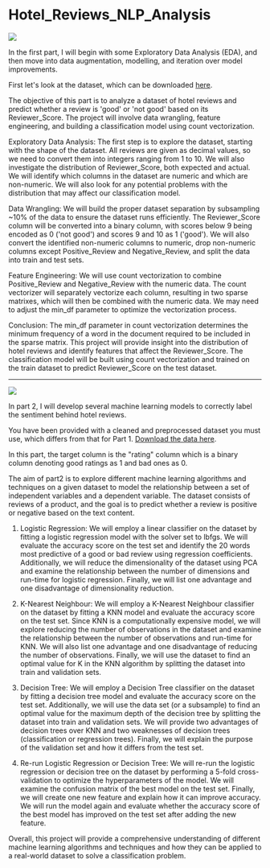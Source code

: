 # Hotel_Reviews_NLP_Analysis

<img src="https://www.reviewtrackers.com/wp-content/uploads/Hotel-Reviews.jpg">

In the first part, I will begin with some Exploratory Data Analysis (EDA), and then move into data augmentation, modelling, and iteration over model improvements.

First let's look at the dataset, which can be downloaded [here](https://api.brainstation.io/content/link/1ZaOufpJjCLzUS8VaUnrgvjiupiwqWdC_).

The objective of this part is to analyze a dataset of hotel reviews and predict whether a review is 'good' or 'not good' based on its Reviewer_Score. The project will involve data wrangling, feature engineering, and building a classification model using count vectorization.

Exploratory Data Analysis:
The first step is to explore the dataset, starting with the shape of the dataset. All reviews are given as decimal values, so we need to convert them into integers ranging from 1 to 10. We will also investigate the distribution of Reviewer_Score, both expected and actual. We will identify which columns in the dataset are numeric and which are non-numeric. We will also look for any potential problems with the distribution that may affect our classification model.

Data Wrangling:
We will build the proper dataset separation by subsampling ~10% of the data to ensure the dataset runs efficiently. The Reviewer_Score column will be converted into a binary column, with scores below 9 being encoded as 0 ('not good') and scores 9 and 10 as 1 ('good'). We will also convert the identified non-numeric columns to numeric, drop non-numeric columns except Positive_Review and Negative_Review, and split the data into train and test sets.

Feature Engineering:
We will use count vectorization to combine Positive_Review and Negative_Review with the numeric data. The count vectorizer will separately vectorize each column, resulting in two sparse matrixes, which will then be combined with the numeric data. We may need to adjust the min_df parameter to optimize the vectorization process.

Conclusion:
The min_df parameter in count vectorization determines the minimum frequency of a word in the document required to be included in the sparse matrix. This project will provide insight into the distribution of hotel reviews and identify features that affect the Reviewer_Score. The classification model will be built using count vectorization and trained on the train dataset to predict Reviewer_Score on the test dataset.

---

<img src="https://www.webintravel.com/wp-content/uploads/2019/04/GettyImages-802970402.jpg">

In part 2, I will develop several machine learning models to correctly label the sentiment behind hotel reviews.

You have been provided with a cleaned and preprocessed dataset you must use, which differs from that for Part 1. [Download the data here](https://api.brainstation.io/content/link/16DkHhup_0nI5LgZzYsdfsfwN60DKaiAN).

In this part, the target column is the "rating" column which is a binary column denoting good ratings as 1 and bad ones as 0. 

The aim of part2 is to explore different machine learning algorithms and techniques on a given dataset to model the relationship between a set of independent variables and a dependent variable. The dataset consists of reviews of a product, and the goal is to predict whether a review is positive or negative based on the text content.

1. Logistic Regression:
We will employ a linear classifier on the dataset by fitting a logistic regression model with the solver set to lbfgs. We will evaluate the accuracy score on the test set and identify the 20 words most predictive of a good or bad review using regression coefficients. Additionally, we will reduce the dimensionality of the dataset using PCA and examine the relationship between the number of dimensions and run-time for logistic regression. Finally, we will list one advantage and one disadvantage of dimensionality reduction.

2. K-Nearest Neighbour:
We will employ a K-Nearest Neighbour classifier on the dataset by fitting a KNN model and evaluate the accuracy score on the test set. Since KNN is a computationally expensive model, we will explore reducing the number of observations in the dataset and examine the relationship between the number of observations and run-time for KNN. We will also list one advantage and one disadvantage of reducing the number of observations. Finally, we will use the dataset to find an optimal value for K in the KNN algorithm by splitting the dataset into train and validation sets.

3. Decision Tree:
We will employ a Decision Tree classifier on the dataset by fitting a decision tree model and evaluate the accuracy score on the test set. Additionally, we will use the data set (or a subsample) to find an optimal value for the maximum depth of the decision tree by splitting the dataset into train and validation sets. We will provide two advantages of decision trees over KNN and two weaknesses of decision trees (classification or regression trees). Finally, we will explain the purpose of the validation set and how it differs from the test set.

4. Re-run Logistic Regression or Decision Tree:
We will re-run the logistic regression or decision tree on the dataset by performing a 5-fold cross-validation to optimize the hyperparameters of the model. We will examine the confusion matrix of the best model on the test set. Finally, we will create one new feature and explain how it can improve accuracy. We will run the model again and evaluate whether the accuracy score of the best model has improved on the test set after adding the new feature.

Overall, this project will provide a comprehensive understanding of different machine learning algorithms and techniques and how they can be applied to a real-world dataset to solve a classification problem.

